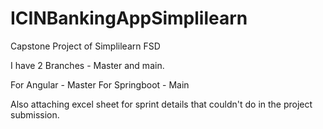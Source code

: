# ICINBankingAppSimplilearn
Capstone Project of Simplilearn FSD

I have 2 Branches - Master and main. 

For Angular - Master 
For Springboot - Main

Also attaching excel sheet for sprint details that couldn't do in the project submission.
